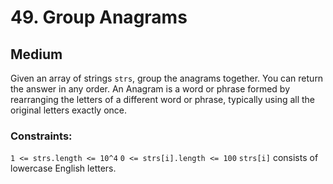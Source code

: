 # 49. Group Anagrams

## Medium

Given an array of strings `strs`, group the anagrams together. You can return the answer in any order. An Anagram is a
word or phrase formed by rearranging the letters of a different word or phrase, typically using all the original letters
exactly once.

### Constraints:

`1 <= strs.length <= 10^4`
`0 <= strs[i].length <= 100`
`strs[i]` consists of lowercase English letters.
